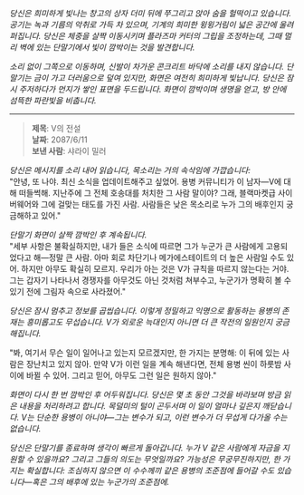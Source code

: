 _당신은 희미하게 빛나는 창고의 상자 더미 뒤에 쭈그리고 앉아 숨을 헐떡이고 있습니다. 공기는 녹과 기름의 악취로 가득 차 있으며, 기계의 희미한 윙윙거림이 넓은 공간에 울려 퍼집니다. 당신은 체중을 살짝 이동시키며 플라즈마 커터의 그립을 조정하는데, 그때 멀리 벽에 있는 단말기에서 빛이 깜박이는 것을 발견합니다._

_소리 없이 그쪽으로 이동하며, 신발이 차가운 콘크리트 바닥에 소리를 내지 않습니다. 단말기는 금이 가고 더러움으로 덮여 있지만, 화면은 여전히 희미하게 빛납니다. 당신은 잠시 주저하다가 먼지가 쌓인 표면을 두드립니다. 화면이 깜박이며 생명을 얻고, 방 안에 섬뜩한 파란빛을 비춥니다._

---

> **제목**: V의 전설  
> **날짜**: 2087/6/11  
> **보낸 사람**: 샤라이 밀러

_당신은 메시지를 소리 내어 읽습니다, 목소리는 거의 속삭임에 가깝습니다:_  
"안녕, 또 나야. 최신 소식을 업데이트해주고 싶었어. 용병 커뮤니티가 이 남자—V에 대해 떠들썩해. 지난주에 그 전체 호송대를 처치한 그 사람 말이야? 그래, 블랙마켓급 사이버웨어와 그에 걸맞는 태도를 가진 사람. 사람들은 낮은 목소리로 누가 그의 배후인지 궁금해하고 있어."

_단말기 화면이 살짝 깜박인 후 계속됩니다._  
"세부 사항은 불확실하지만, 내가 들은 소식에 따르면 그가 누군가 큰 사람에게 고용되었다고 해—정말 큰 사람. 아마 회로 차단기나 메가에스테이트의 더 높은 사람일 수도 있어. 하지만 아무도 확실히 모르지. 우리가 아는 것은 V가 규칙을 따르지 않는다는 거야. 그는 갑자기 나타나서 경쟁자를 아무것도 아닌 것처럼 쳐부수고, 누군가가 명확히 볼 수 있기 전에 그림자 속으로 사라졌어."

_당신은 잠시 멈추고 정보를 곱씹습니다. 이렇게 정밀하고 익명으로 활동하는 용병의 존재는 흥미롭고도 무섭습니다. V가 외로운 늑대인지 아니면 더 큰 작전의 일원인지 궁금해집니다._

"봐, 여기서 무슨 일이 일어나고 있는지 모르겠지만, 한 가지는 분명해: 이 뒤에 있는 사람은 장난치고 있지 않아. 만약 V가 이런 일을 계속 해낸다면, 전체 용병 씬이 하룻밤 사이에 바뀔 수 있어. 그리고 믿어, 아무도 그런 일은 원하지 않아."

_화면이 다시 한 번 깜박인 후 어두워집니다. 당신은 몇 초 동안 그것을 바라보며 방금 읽은 내용을 처리하려고 합니다. 목덜미의 털이 곤두서며 이 일이 얼마나 깊은지 깨닫습니다. V는 단순한 용병이 아니야—그는 변수가 되고, 이런 변수가 더 무섭게 다가올 수는 없습니다._

_당신은 단말기를 종료하며 생각이 빠르게 돌아갑니다. 누가 V 같은 사람에게 자금을 지원할 수 있을까요? 그리고 그들의 의도는 무엇일까요? 가능성은 무궁무진하지만, 한 가지는 확실합니다: 조심하지 않으면 이 수수께끼 같은 용병의 조준점에 들어갈 수도 있습니다—혹은 그의 배후에 있는 누군가의 조준점에._

